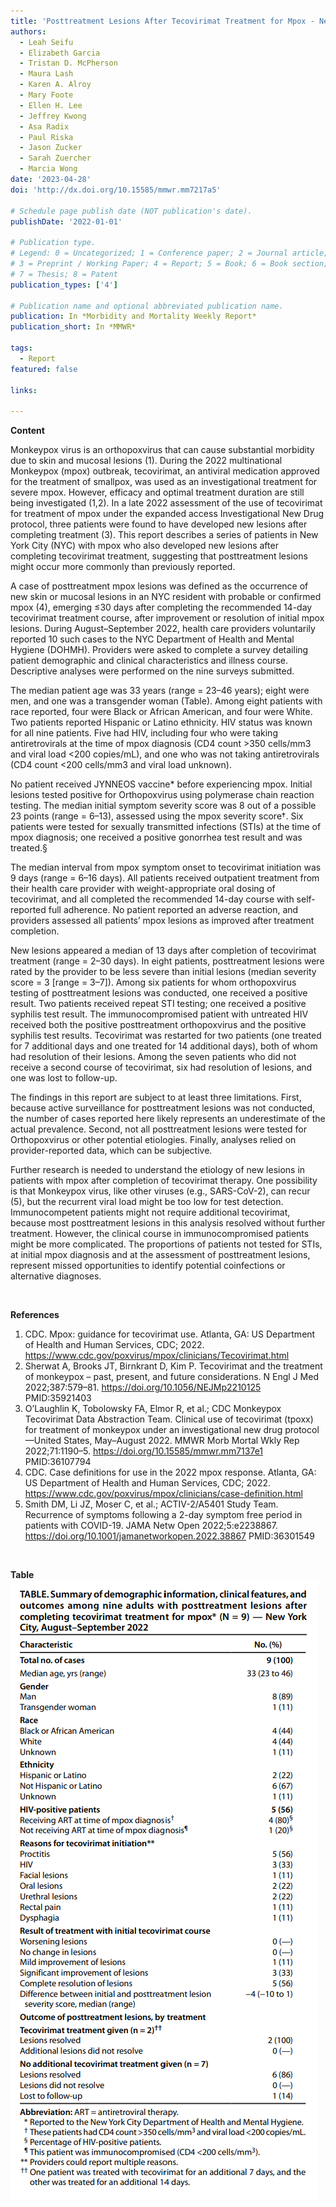 ```yaml
---
title: 'Posttreatment Lesions After Tecovirimat Treatment for Mpox - New York City, August-September 2022'
authors:
  - Leah Seifu
  - Elizabeth Garcia
  - Tristan D. McPherson
  - Maura Lash
  - Karen A. Alroy
  - Mary Foote
  - Ellen H. Lee
  - Jeffrey Kwong
  - Asa Radix
  - Paul Riska
  - Jason Zucker
  - Sarah Zuercher
  - Marcia Wong
date: '2023-04-28'
doi: 'http://dx.doi.org/10.15585/mmwr.mm7217a5'

# Schedule page publish date (NOT publication's date).
publishDate: '2022-01-01'

# Publication type.
# Legend: 0 = Uncategorized; 1 = Conference paper; 2 = Journal article;
# 3 = Preprint / Working Paper; 4 = Report; 5 = Book; 6 = Book section;
# 7 = Thesis; 8 = Patent
publication_types: ['4']

# Publication name and optional abbreviated publication name.
publication: In *Morbidity and Mortality Weekly Report*
publication_short: In *MMWR*

tags:
  - Report
featured: false

links:

---
```


**Content**

Monkeypox virus is an orthopoxvirus that can cause substantial morbidity due to skin and mucosal lesions (1). During the 2022 multinational Monkeypox (mpox) outbreak, tecovirimat, an antiviral medication approved for the treatment of smallpox, was used as an investigational treatment for severe mpox. However, efficacy and optimal treatment duration are still being investigated (1,2). In a late 2022 assessment of the use of tecovirimat for treatment of mpox under the expanded access Investigational New Drug protocol, three patients were found to have developed new lesions after completing treatment (3). This report describes a series of patients in New York City (NYC) with mpox who also developed new lesions after completing tecovirimat treatment, suggesting that posttreatment lesions might occur more commonly than previously reported.

A case of posttreatment mpox lesions was defined as the occurrence of new skin or mucosal lesions in an NYC resident with probable or confirmed mpox (4), emerging ≤30 days after completing the recommended 14-day tecovirimat treatment course, after improvement or resolution of initial mpox lesions. During August–September 2022, health care providers voluntarily reported 10 such cases to the NYC Department of Health and Mental Hygiene (DOHMH). Providers were asked to complete a survey detailing patient demographic and clinical characteristics and illness course. Descriptive analyses were performed on the nine surveys submitted.

The median patient age was 33 years (range = 23–46 years); eight were men, and one was a transgender woman (Table). Among eight patients with race reported, four were Black or African American, and four were White. Two patients reported Hispanic or Latino ethnicity. HIV status was known for all nine patients. Five had HIV, including four who were taking antiretrovirals at the time of mpox diagnosis (CD4 count >350 cells/mm3 and viral load <200 copies/mL), and one who was not taking antiretrovirals (CD4 count <200 cells/mm3 and viral load unknown).

No patient received JYNNEOS vaccine* before experiencing mpox. Initial lesions tested positive for Orthopoxvirus using polymerase chain reaction testing. The median initial symptom severity score was 8 out of a possible 23 points (range = 6–13), assessed using the mpox severity score†. Six patients were tested for sexually transmitted infections (STIs) at the time of mpox diagnosis; one received a positive gonorrhea test result and was treated.§

The median interval from mpox symptom onset to tecovirimat initiation was 9 days (range = 6–16 days). All patients received outpatient treatment from their health care provider with weight-appropriate oral dosing of tecovirimat, and all completed the recommended 14-day course with self-reported full adherence. No patient reported an adverse reaction, and providers assessed all patients’ mpox lesions as improved after treatment completion.

New lesions appeared a median of 13 days after completion of tecovirimat treatment (range = 2–30 days). In eight patients, posttreatment lesions were rated by the provider to be less severe than initial lesions (median severity score = 3 [range = 3–7]). Among six patients for whom orthopoxvirus testing of posttreatment lesions was conducted, one received a positive result. Two patients received repeat STI testing; one received a positive syphilis test result. The immunocompromised patient with untreated HIV received both the positive posttreatment orthopoxvirus and the positive syphilis test results. Tecovirimat was restarted for two patients (one treated for 7 additional days and one treated for 14 additional days), both of whom had resolution of their lesions. Among the seven patients who did not receive a second course of tecovirimat, six had resolution of lesions, and one was lost to follow-up.

The findings in this report are subject to at least three limitations. First, because active surveillance for posttreatment lesions was not conducted, the number of cases reported here likely represents an underestimate of the actual prevalence. Second, not all posttreatment lesions were tested for Orthopoxvirus or other potential etiologies. Finally, analyses relied on provider-reported data, which can be subjective.

Further research is needed to understand the etiology of new lesions in patients with mpox after completion of tecovirimat therapy. One possibility is that Monkeypox virus, like other viruses (e.g., SARS-CoV-2), can recur (5), but the recurrent viral load might be too low for test detection. Immunocompetent patients might not require additional tecovirimat, because most posttreatment lesions in this analysis resolved without further treatment. However, the clinical course in immunocompromised patients might be more complicated. The proportions of patients not tested for STIs, at initial mpox diagnosis and at the assessment of posttreatment lesions, represent missed opportunities to identify potential coinfections or alternative diagnoses.

<br>

**References**

1. CDC. Mpox: guidance for tecovirimat use. Atlanta, GA: US Department of Health and Human Services, CDC; 2022. https://www.cdc.gov/poxvirus/mpox/clinicians/Tecovirimat.html
2. Sherwat A, Brooks JT, Birnkrant D, Kim P. Tecovirimat and the treatment of monkeypox – past, present, and future considerations. N Engl J Med 2022;387:579–81. https://doi.org/10.1056/NEJMp2210125 PMID:35921403
3. O’Laughlin K, Tobolowsky FA, Elmor R, et al.; CDC Monkeypox Tecovirimat Data Abstraction Team. Clinical use of tecovirimat (tpoxx) for treatment of monkeypox under an investigational new drug protocol—United States, May–August 2022. MMWR Morb Mortal Wkly Rep 2022;71:1190–5. https://doi.org/10.15585/mmwr.mm7137e1 PMID:36107794
4. CDC. Case definitions for use in the 2022 mpox response. Atlanta, GA: US Department of Health and Human Services, CDC; 2022. https://www.cdc.gov/poxvirus/mpox/clinicians/case-definition.html
5. Smith DM, Li JZ, Moser C, et al.; ACTIV-2/A5401 Study Team. Recurrence of symptoms following a 2-day symptom free period in patients with COVID-19. JAMA Netw Open 2022;5:e2238867. https://doi.org/10.1001/jamanetworkopen.2022.38867 PMID:36301549

<br>

**Table**
![**TABLE. Summary of demographic information, clinical features, and outcomes among nine adults with posttreatment lesions after completing tecovirimat treatment for mpox* (N = 9) — New York City, August–September 2022**](table1.png)
